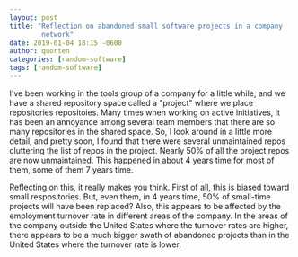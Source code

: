 ```yaml
---
layout: post
title: "Reflection on abandoned small software projects in a company
        network"
date: 2019-01-04 18:15 -0600
author: quorten
categories: [random-software]
tags: [random-software]
---
```


I've been working in the tools group of a company for a little while,
and we have a shared repository space called a "project" where we
place repositories repositoies.  Many times when working on active
initiatives, it has been an annoyance among several team members that
there are so many repositories in the shared space.  So, I look around
in a little more detail, and pretty soon, I found that there were
several unmaintained repos cluttering the list of repos in the
project.  Nearly 50% of all the project repos are now unmaintained.
This happened in about 4 years time for most of them, some of them 7
years time.

Reflecting on this, it really makes you think.  First of all, this is
biased toward small respositories.  But, even them, in 4 years time,
50% of small-time projects will have been replaced?  Also, this
appears to be affected by the employment turnover rate in different
areas of the company.  In the areas of the company outside the United
States where the turnover rates are higher, there appears to be a much
bigger swath of abandoned projects than in the United States where the
turnover rate is lower.
